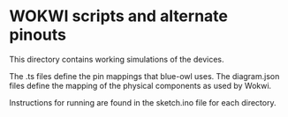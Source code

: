 # WOKWI scripts and alternate pinouts

This directory contains working simulations of the devices.

The .ts files define the pin mappings that blue-owl uses.
The diagram.json files define the mapping of the physical components as used by Wokwi.

Instructions for running are found in the sketch.ino file for each directory.


